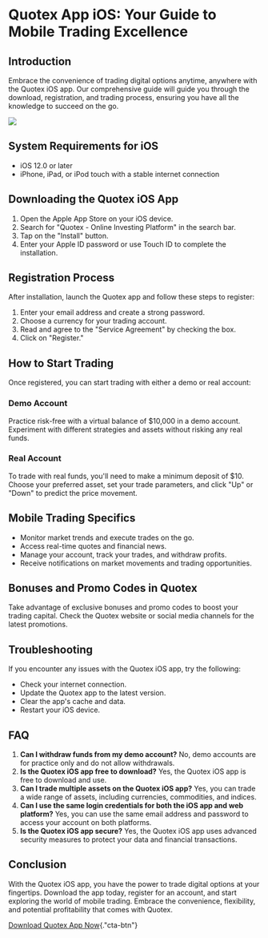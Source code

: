# Quotex App iOS: Your Guide to Mobile Trading Excellence

## Introduction

Embrace the convenience of trading digital options anytime, anywhere
with the Quotex iOS app. Our comprehensive guide will guide you through
the download, registration, and trading process, ensuring you have all
the knowledge to succeed on the go.

[![](https://static.quotex.io/files/1_en/300_250.jpg)](https://traff.sbs/brokerqxsignupf)

## System Requirements for iOS

-   iOS 12.0 or later
-   iPhone, iPad, or iPod touch with a stable internet connection

## Downloading the Quotex iOS App

1.  Open the Apple App Store on your iOS device.
2.  Search for "Quotex - Online Investing Platform" in the search
    bar.
3.  Tap on the "Install" button.
4.  Enter your Apple ID password or use Touch ID to complete the
    installation.

## Registration Process

After installation, launch the Quotex app and follow these steps to
register:

1.  Enter your email address and create a strong password.
2.  Choose a currency for your trading account.
3.  Read and agree to the "Service Agreement" by checking the box.
4.  Click on "Register."

## How to Start Trading

Once registered, you can start trading with either a demo or real
account:

### Demo Account

Practice risk-free with a virtual balance of \$10,000 in a demo account.
Experiment with different strategies and assets without risking any real
funds.

### Real Account

To trade with real funds, you\'ll need to make a minimum deposit of
\$10. Choose your preferred asset, set your trade parameters, and click
"Up" or "Down" to predict the price movement.

## Mobile Trading Specifics

-   Monitor market trends and execute trades on the go.
-   Access real-time quotes and financial news.
-   Manage your account, track your trades, and withdraw profits.
-   Receive notifications on market movements and trading opportunities.

## Bonuses and Promo Codes in Quotex

Take advantage of exclusive bonuses and promo codes to boost your
trading capital. Check the Quotex website or social media channels for
the latest promotions.

## Troubleshooting

If you encounter any issues with the Quotex iOS app, try the following:

-   Check your internet connection.
-   Update the Quotex app to the latest version.
-   Clear the app\'s cache and data.
-   Restart your iOS device.

## FAQ

1.  **Can I withdraw funds from my demo account?** No, demo accounts are
    for practice only and do not allow withdrawals.
2.  **Is the Quotex iOS app free to download?** Yes, the Quotex iOS app
    is free to download and use.
3.  **Can I trade multiple assets on the Quotex iOS app?** Yes, you can
    trade a wide range of assets, including currencies, commodities, and
    indices.
4.  **Can I use the same login credentials for both the iOS app and web
    platform?** Yes, you can use the same email address and password to
    access your account on both platforms.
5.  **Is the Quotex iOS app secure?** Yes, the Quotex iOS app uses
    advanced security measures to protect your data and financial
    transactions.

## Conclusion

With the Quotex iOS app, you have the power to trade digital options at
your fingertips. Download the app today, register for an account, and
start exploring the world of mobile trading. Embrace the convenience,
flexibility, and potential profitability that comes with Quotex.

[Download Quotex App
Now](\%22https://traff.sbs/quotexonelink\%22){."cta-btn"}

